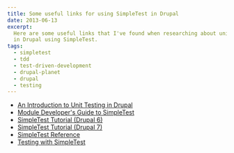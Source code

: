 ```yaml
---
title: Some useful links for using SimpleTest in Drupal
date: 2013-06-13
excerpt:
  Here are some useful links that I've found when researching about unit testing
  in Drupal using SimpleTest.
tags:
  - simpletest
  - tdd
  - test-driven-development
  - drupal-planet
  - drupal
  - testing
---
```


- [An Introduction to Unit Testing in Drupal](http://www.lullabot.com/blog/articles/introduction-unit-testing-drupal 'An Introduction to Unit Testing in Drupal')
- [Module Developer's Guide to SimpleTest](http://www.lullabot.com/blog/articles/drupal-module-developers-guide-simpletest "Module Developer's Guide to SimpleTest")
- [SimpleTest Tutorial (Drupal 6)](https://drupal.org/simpletest-tutorial 'SimpleTest Tutorial (Drupal 6)')
- [SimpleTest Tutorial (Drupal 7)](https://drupal.org/simpletest-tutorial-drupal7 'SimpleTest Tutorial (Drupal 7)')
- [SimpleTest Reference](https://drupal.org/node/278126 'SimpleTest Reference')
- [Testing with SimpleTest](https://drupal.org/node/1128366 'Testing with SimpleTest')
